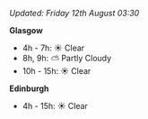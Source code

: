 *Updated: Friday 12th August 03:30*

**Glasgow**

* 4h - 7h: :sunny: Clear
* 8h, 9h: :partly_sunny: Partly Cloudy
* 10h - 15h: :sunny: Clear

**Edinburgh**

* 4h - 15h: :sunny: Clear
